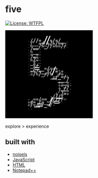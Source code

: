 # five
[![License: WTFPL](https://img.shields.io/badge/License-WTFPL-brightgreen.svg)](http://www.wtfpl.net/about/)

<img src="img/5.png" width="280" height="280" />

explore > experience

## built with

* [noisejs](https://github.com/josephg/noisejs)
* [JavaScript](https://www.javascript.com/)
* [HTML](https://html.spec.whatwg.org/)
* [Notepad++](https://notepad-plus-plus.org/)